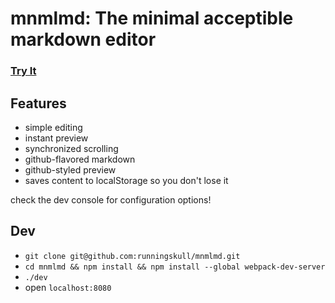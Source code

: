 # mnmlmd: The minimal acceptible markdown editor

### [Try It](http://runningskull.github.io/mnmlmd/)


## Features

- simple editing
- instant preview
- synchronized scrolling
- github-flavored markdown
- github-styled preview
- saves content to localStorage so you don't lose it

check the dev console for configuration options!

## Dev

- `git clone git@github.com:runningskull/mnmlmd.git`
- `cd mnmlmd && npm install && npm install --global webpack-dev-server`
- `./dev`
- open `localhost:8080`


